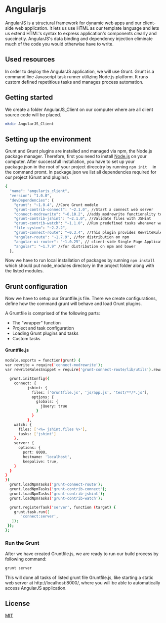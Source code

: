 # Angularjs

AngularJS is a structural framework for dynamic web apps and our client-side web application. It lets us use HTML as our template language and lets us extend HTML's syntax to express application's components clearly and succinctly. AngularJS's data binding and dependency injection eliminate much of the code you would otherwise have to write.

## Used resources
In order to deploy the AngularJS application, we will use Grunt. Grunt is a command line Javascript task runner utilizing Node.js platform. It runs custom defined repetitious tasks and manages process automation.

## Getting started
We create a folder AngularJS_Client on our computer where are all client source code will be placed.
```bash
mkdir AngularJS_Client
```
## Setting up the environment
Grunt and Grunt plugins are installed and managed via npm, the Node.js package manager. Therefore, first you need to install [Node.js](https://nodejs.org/en/download/) on your computer. After successfull installation, you have to set up your package.json in the root of your project direcotry  by running ```npm init  ``` in the command promt.
In package.json we list all dependencies required for our project (Grunt and plugins).

```bash
{
  "name": "angularjs_client",
  "version": "1.0.0",
  "devDependencies": {
    "grunt": "~1.0.4", //Core Grunt modele
    "grunt-contrib-connect": "~2.1.0", //Start a connect web server
    "connect-modrewrite": "~0.10.2", //adds modrewrite functionality to connect/express server.
    "grunt-contrib-jshint": "~2.1.0", //Validate files with JSHint
    "grunt-contrib-watch": "~1.1.0", //Run predefined tasks whenever watched file patterns are added, changed or deleted
    "file-system": "~2.2.2",
    "grunt-connect-route": "~0.3.4", //This plugin provides RewriteRules middleware for the Grunt Connect
    "angular-route": "~1.7.9", //for distribution on npm
    "angular-ui-router": "~1.0.25", // client-side Single Page Application routing framework for AngularJS
    "angular": "~1.7.9" //for distribution on npm and bower
  },

```

Now we have to run local installation of packages by running ``` npm install  ``` which should put node_modules directory in the project folder along with the listed modules.

## Grunt configuration

Now we have to setup our Gruntfile.js file. There we create configurations, define how the command grunt will behave and load Grunt plugins.

A Gruntfile is comprised of the following parts:
- The "wrapper" function
- Project and task configuration
- Loading Grunt plugins and tasks
- Custom tasks

#### Gruntfile.js
```bash
module.exports = function(grunt) {
var rewrite = require('connect-modrewrite');
var rewriteRulesSnippet = require('grunt-connect-route/lib/utils').rewriteRequest;

  grunt.initConfig({
    connect: {
          jshint: {
            files: ['Gruntfile.js', 'js/app.js', 'test/**/*.js'],
            options: {
              globals: {
                jQuery: true
              }
            }
          },
    watch: {
      files: ['<%= jshint.files %>'],
      tasks: ['jshint']
    },
    server: {
      options: {
        port: 8000,
        hostname: 'localhost',
        keepalive: true,
    }
  }
}
})
  grunt.loadNpmTasks('grunt-connect-route');
  grunt.loadNpmTasks('grunt-contrib-connect');
  grunt.loadNpmTasks('grunt-contrib-jshint');
  grunt.loadNpmTasks('grunt-contrib-watch');

  grunt.registerTask('server', function (target) {
    grunt.task.run([
       'connect:server',
   ]);
 });
};

```
### Run the Grunt
After we have created Gruntfile.js, we are ready to run our build process by following command:

```bash
grunt server
```

This will done all tasks of listed grunt file Gruntfile.js, like  starting a static web server at http://localhost:8000/, where you will be able to automatically access AngularJS application.

## License
[MIT](https://choosealicense.com/licenses/mit/)

